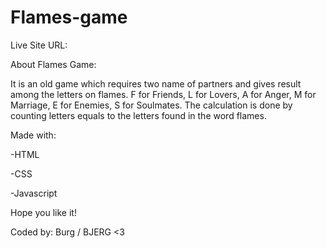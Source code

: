 # Flames-game

Live Site URL:

About Flames Game:

It is an old game which requires two name of partners and gives result among the letters on flames. F for Friends, L for Lovers, A for Anger, M for Marriage, E for Enemies, S for Soulmates. The calculation is done by counting letters equals to the letters found in the word flames. 


Made with:

-HTML

-CSS

-Javascript


Hope you like it!


Coded by: Burg / BJERG <3
